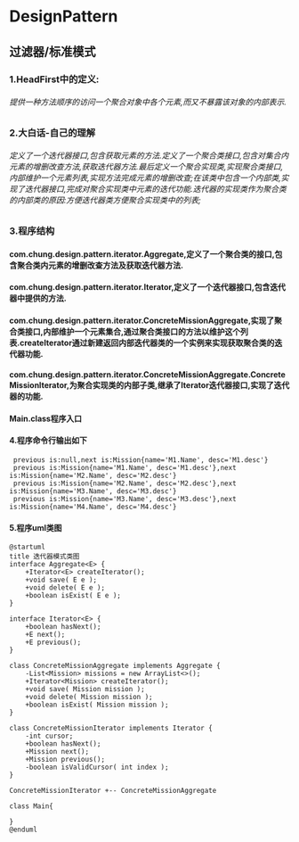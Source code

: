 # DesignPattern
## 过滤器/标准模式
### 1.HeadFirst中的定义:
###### 提供一种方法顺序的访问一个聚合对象中各个元素,而又不暴露该对象的内部表示.

### 2.大白话-自己的理解
###### 定义了一个迭代器接口,包含获取元素的方法.定义了一个聚合类接口,包含对集合内元素的增删改查方法,获取迭代器方法.最后定义一个聚合实现类,实现聚合类接口,内部维护一个元素列表,实现方法完成元素的增删改查;在该类中包含一个内部类,实现了迭代器接口,完成对聚合实现类中元素的迭代功能.迭代器的实现类作为聚合类的内部类的原因:方便迭代器类方便聚合实现类中的列表;

### 3.程序结构
#### com.chung.design.pattern.iterator.Aggregate,定义了一个聚合类的接口,包含聚合类内元素的增删改查方法及获取迭代器方法.
#### com.chung.design.pattern.iterator.Iterator,定义了一个迭代器接口,包含迭代器中提供的方法.
#### com.chung.design.pattern.iterator.ConcreteMissionAggregate,实现了聚合类接口,内部维护一个元素集合,通过聚合类接口的方法以维护这个列表.createIterator通过新建返回内部迭代器类的一个实例来实现获取聚合类的迭代器功能.
#### com.chung.design.pattern.iterator.ConcreteMissionAggregate.ConcreteMissionIterator,为聚合实现类的内部子类,继承了Iterator迭代器接口,实现了迭代器的功能.
#### Main.class程序入口

#### 4.程序命令行输出如下
     previous is:null,next is:Mission{name='M1.Name', desc='M1.desc'}
     previous is:Mission{name='M1.Name', desc='M1.desc'},next is:Mission{name='M2.Name', desc='M2.desc'}
     previous is:Mission{name='M2.Name', desc='M2.desc'},next is:Mission{name='M3.Name', desc='M3.desc'}
     previous is:Mission{name='M3.Name', desc='M3.desc'},next is:Mission{name='M4.Name', desc='M4.desc'}
     
#### 5.程序uml类图
    @startuml
    title 迭代器模式类图
    interface Aggregate<E> {
    	+Iterator<E> createIterator();
    	+void save( E e );
    	+void delete( E e );
    	+boolean isExist( E e );
    }
    
    interface Iterator<E> {
    	+boolean hasNext();
    	+E next();
    	+E previous();
    }
    
    class ConcreteMissionAggregate implements Aggregate {
    	-List<Mission> missions = new ArrayList<>();
    	+Iterator<Mission> createIterator();
    	+void save( Mission mission );
    	+void delete( Mission mission );
    	+boolean isExist( Mission mission );
    }
    
    class ConcreteMissionIterator implements Iterator {
    	-int cursor;
    	+boolean hasNext();
    	+Mission next();
    	+Mission previous();
    	-boolean isValidCursor( int index );
    }
    
    ConcreteMissionIterator +-- ConcreteMissionAggregate
    
    class Main{
    
    }
    @enduml
    